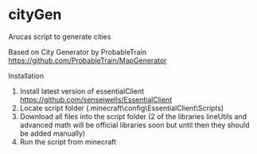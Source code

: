 # cityGen
Arucas script to generate cities

Based on City Generator by ProbableTrain https://github.com/ProbableTrain/MapGenerator

Installation

1. Install latest version of essentialClient https://github.com/senseiwells/EssentialClient
2. Locate script folder (.minecraft\config\EssentialClient\Scripts)
3. Download all files into the script folder (2 of the libraries lineUtils and advanced math will be official libraries soon but until then they should be added manually)
4. Run the script from minecraft
